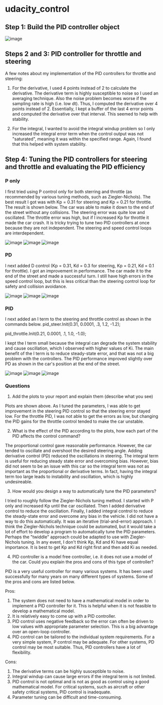 # udacity_control

## Step 1: Build the PID controller object

![image](https://user-images.githubusercontent.com/7365421/197010504-597dfd54-fcaf-48c3-8cdd-d6d448707005.png)

## Steps 2 and 3: PID controller for throttle and steering

A few notes about my implementation of the PID controllers for throttle and steering:

1. For the derivative, I used 4 points instead of 2 to calculate the derivative. The derivative term is highly susceptible to noise so I used an averaging technique. Also the noise problem becomes worse if the sampling rate is high (i.e. low dt). Thus, I computed the derivative over 4 points instead of 2. Essentially, I kept a buffer of the last 4 error points and computed the derivative over that interval. This seemed to help with stability.

2. For the integral, I wanted to avoid the integral windup problem so I only increased the integral error term when the control output was not "saturated", meaning it was within the specified range. Again, I found that this helped with system stability. 

## Step 4: Tuning the PID controllers for steering and throttle and evaluating the PID efficiency
### P only 
I first tried using P control only for both sterring and throttle (as recommended by various tuning methods, such as Ziegler-Nichols). The best result I got was with Kp = 0.31 for steering and Kp = 0.21 for throttle. The result is shown below. The car was able to make it down to the end of the street without any collisions. The steering error was quite low and oscillated. The throttle error was high, but if I increased Kp for throttle it made the car crash. It is tricky trying to tune two PID controllers at once because they are not independent. The steering and speed control loops are interdependent.

![image](https://user-images.githubusercontent.com/7365421/197274771-a0bb7fab-d25a-4026-a00f-a80bd288dfff.png)
![image](https://user-images.githubusercontent.com/7365421/197274889-8662b376-cca0-4f1c-a812-543a4a8a9def.png)
![image](https://user-images.githubusercontent.com/7365421/197275034-69e3d898-fc33-4364-9681-6a601ad95a8d.png)

### PD

I next added D control (Kp = 0.31, Kd = 0.3 for steering, Kp = 0.21, Kd = 0.1 for throttle). I got an improvement in performance. The car made it to the end of the street and made a successful turn. I still have high errors in the speed control loop, but this is less critical than the steering control loop for safety and collision avoidance.

![image](https://user-images.githubusercontent.com/7365421/197277186-97190ec6-c2ee-4134-9363-6ac243d8365e.png)
![image](https://user-images.githubusercontent.com/7365421/197277245-1c7cf029-b1f7-49c0-a7e7-34f8a7a1e5f5.png)
![image](https://user-images.githubusercontent.com/7365421/197277330-5d570fc8-a001-496c-b533-24c08f9d16f2.png)

### PID 

I next added an I term to the steering and throttle control as shown in the commands below.
  pid_steer.Init(0.31, 0.0001, .3, 1.2, -1.2);
  
  pid_throttle.Init(0.21, 0.0001, .1, 1.0, -1.0);

I kept the I term small because the integral can degrade the system stability and cause oscillation, which I observed with higher values of Ki. The main benefit of the I term is to reduce steady-state error, and that was not a big problem with the controllers. The PID performance improved slightly over PD as shown in the car's position at the end of the street.

![image](https://user-images.githubusercontent.com/7365421/197279196-b03740c7-931a-4630-bc2a-3738e7157392.png)
![image](https://user-images.githubusercontent.com/7365421/197280289-e48aabf8-79ee-42d9-bf28-85bf06e80d2d.png)
![image](https://user-images.githubusercontent.com/7365421/197280344-5a077dd6-619d-4269-b166-016f69a73b71.png)

### Questions

1. Add the plots to your report and explain them (describe what you see)

Plots are shown above. As I tuned the parameters, I was able to get improvement in the steering PID control so that the steering error stayed low. For the throttle PID, I was not able to get the errors as low, but changing the PID gains for the throttle control tended to make the car unstable.

2. What is the effect of the PID according to the plots, how each part of the PID affects the control command?

The proportional control gave reasonable performance. However, the car tended to oscillate and overshoot the desired steering angle. Adding derivative control (PD) reduced the oscillations in steering. The integral term is useful for reducing steady state error and overcoming bias. However, bias did not seem to be an issue with this car so the integral term was not as important as the proportional or derivative terms. In fact, having the integral term too large leads to instability and oscillation, which is highly undesireable.

3. How would you design a way to automatically tune the PID parameters?

I tried to roughly follow the Ziegler-Nichols tuning method. I started with P only and increased Kp until the car oscillated. Then I added derivative control to reduce the oscillation. Finally, I added integral control to reduce the steady-state error and overcome any bias in the vehicle. I did not have a way to do this automatically. It was an iterative (trial-and-error) approach. I think the Ziegler-Nichols technique could be automated, but it would take a lot of effort to develop a program to automatically tune the PID parameters. Perhaps the "twiddle" approach could be adapted to use with Ziegler-Nichols tuning. In any event, I don't think Kp, Kd and Ki have equal importance. It is best to get Kp and Kd right first and then add Ki as needed.

4. PID controller is a model free controller, i.e. it does not use a model of the car. Could you explain the pros and cons of this type of controller?

PID is a very useful controller for many various systems. It has been used successfully for many years on many different types of systems. Some of the pros and cons are listed below.

Pros:
1. The system does not need to have a mathematical model in order to implement a PID controller for it. This is helpful when it is not feasible to develop a mathematical model.
2. It is relatively easy to come up with a PID controller. 
3. PID control uses negative feedback so the error can often be driven to low values with appropriate parameter selection. This is a big advantage over an open-loop controller.
4. PID control can be tailored to the individual system requirements. For a very simple system, P control may be adequate. For other systems, PD control may be most suitable. Thus, PID controllers have a lot of flexibility.

Cons:
1. The derivative terms can be highly susceptible to noise.
2. Integral windup can cause large errors if the integral term is not limited.
3. PID control is not optimal and is not as good as control using a good mathematical model. For critical systems, such as aircraft or other safety critical systems, PID control is inadequate.
4. Parameter tuning can be difficult and time-consuming.

